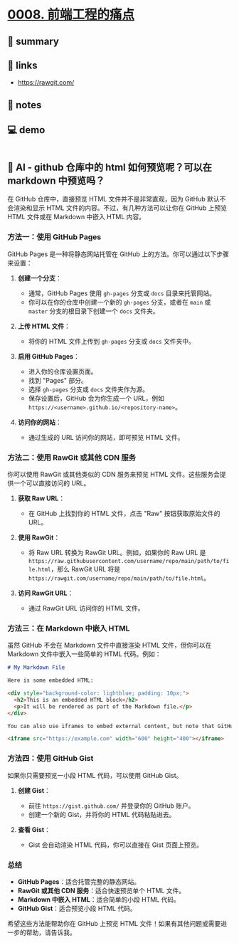 # [0008. 前端工程的痛点](https://github.com/Tdahuyou/vite/tree/main/0008.%20%E5%89%8D%E7%AB%AF%E5%B7%A5%E7%A8%8B%E7%9A%84%E7%97%9B%E7%82%B9)

## 📝 summary


## 🔗 links

- https://rawgit.com/

## 📒 notes



## 💻 demo

```

```

## 🤖 AI - github 仓库中的 html 如何预览呢？可以在 markdown 中预览吗？

在 GitHub 仓库中，直接预览 HTML 文件并不是非常直观，因为 GitHub 默认不会渲染和显示 HTML 文件的内容。不过，有几种方法可以让你在 GitHub 上预览 HTML 文件或在 Markdown 中嵌入 HTML 内容。

### 方法一：使用 GitHub Pages
GitHub Pages 是一种将静态网站托管在 GitHub 上的方法。你可以通过以下步骤来设置：

1. **创建一个分支**：
   - 通常，GitHub Pages 使用 `gh-pages` 分支或 `docs` 目录来托管网站。
   - 你可以在你的仓库中创建一个新的 `gh-pages` 分支，或者在 `main` 或 `master` 分支的根目录下创建一个 `docs` 文件夹。

2. **上传 HTML 文件**：
   - 将你的 HTML 文件上传到 `gh-pages` 分支或 `docs` 文件夹中。

3. **启用 GitHub Pages**：
   - 进入你的仓库设置页面。
   - 找到 "Pages" 部分。
   - 选择 `gh-pages` 分支或 `docs` 文件夹作为源。
   - 保存设置后，GitHub 会为你生成一个 URL，例如 `https://<username>.github.io/<repository-name>`。

4. **访问你的网站**：
   - 通过生成的 URL 访问你的网站，即可预览 HTML 文件。

### 方法二：使用 RawGit 或其他 CDN 服务
你可以使用 RawGit 或其他类似的 CDN 服务来预览 HTML 文件。这些服务会提供一个可以直接访问的 URL。

1. **获取 Raw URL**：
   - 在 GitHub 上找到你的 HTML 文件，点击 "Raw" 按钮获取原始文件的 URL。

2. **使用 RawGit**：
   - 将 Raw URL 转换为 RawGit URL。例如，如果你的 Raw URL 是 `https://raw.githubusercontent.com/username/repo/main/path/to/file.html`，那么 RawGit URL 将是 `https://rawgit.com/username/repo/main/path/to/file.html`。

3. **访问 RawGit URL**：
   - 通过 RawGit URL 访问你的 HTML 文件。

### 方法三：在 Markdown 中嵌入 HTML
虽然 GitHub 不会在 Markdown 文件中直接渲染 HTML 文件，但你可以在 Markdown 文件中嵌入一些简单的 HTML 代码。例如：

```markdown
# My Markdown File

Here is some embedded HTML:

<div style="background-color: lightblue; padding: 10px;">
  <h2>This is an embedded HTML block</h2>
  <p>It will be rendered as part of the Markdown file.</p>
</div>

You can also use iframes to embed external content, but note that GitHub may not render them for security reasons.

<iframe src="https://example.com" width="600" height="400"></iframe>
```

### 方法四：使用 GitHub Gist
如果你只需要预览一小段 HTML 代码，可以使用 GitHub Gist。

1. **创建 Gist**：
   - 前往 `https://gist.github.com/` 并登录你的 GitHub 账户。
   - 创建一个新的 Gist，并将你的 HTML 代码粘贴进去。

2. **查看 Gist**：
   - Gist 会自动渲染 HTML 代码，你可以直接在 Gist 页面上预览。

### 总结
- **GitHub Pages**：适合托管完整的静态网站。
- **RawGit 或其他 CDN 服务**：适合快速预览单个 HTML 文件。
- **Markdown 中嵌入 HTML**：适合简单的小段 HTML 代码。
- **GitHub Gist**：适合预览小段 HTML 代码。

希望这些方法能帮助你在 GitHub 上预览 HTML 文件！如果有其他问题或需要进一步的帮助，请告诉我。